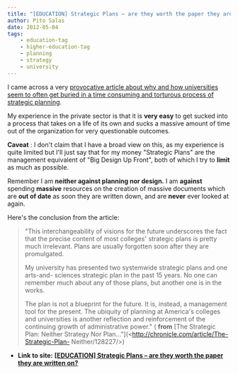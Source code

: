 ```yaml
---
title: "[EDUCATION] Strategic Plans – are they worth the paper they are written on?"
author: Pito Salas
date: 2012-05-04
tags:
    - education-tag
    - higher-education-tag
    - planning
    - strategy
    - university
---
```




I came across a very [provocative article about why and how universities seem
to often get buried in a time consuming and torturous process of strategic
planning](<http://chronicle.com/article/The-Strategic-Plan-Neither/128227/>).

My experience in the private sector is that it is **very easy** to get sucked
into a process that takes on a life of its own and sucks a massive amount of
time out of the organization for very questionable outcomes.

**Caveat** : I don't claim that I have a broad view on this, as my experience
is quite limited but I'll just say that for my money "Strategic Plans" are the
management equivalent of "Big Design Up Front", both of which I try to
**limit** as much as possible.

Remember I am **neither against planning nor design.** I am **against**
spending **massive** resources on the creation of massive documents which are
**out of date** as soon they are written down, and are **never** ever looked
at again.

Here's the conclusion from the article:

> "This interchangeability of visions for the future underscores the fact that
> the precise content of most colleges' strategic plans is pretty much
> irrelevant. Plans are usually forgotten soon after they are promulgated.
>
> My university has presented two systemwide strategic plans and one arts-and-
> sciences strategic plan in the past 15 years. No one can remember much about
> any of those plans, but another one is in the works.
>
> The plan is not a blueprint for the future. It is, instead, a management
> tool for the present. The ubiquity of planning at America's colleges and
> universities is another reflection and reinforcement of the continuing
> growth of administrative power." ( **from** [The Strategic Plan: Neither
> Strategy Nor Plan…"](<http://chronicle.com/article/The-Strategic-Plan-
> Neither/128227/>)


* **Link to site:** **[[EDUCATION] Strategic Plans – are they worth the paper they are written on?](None)**
